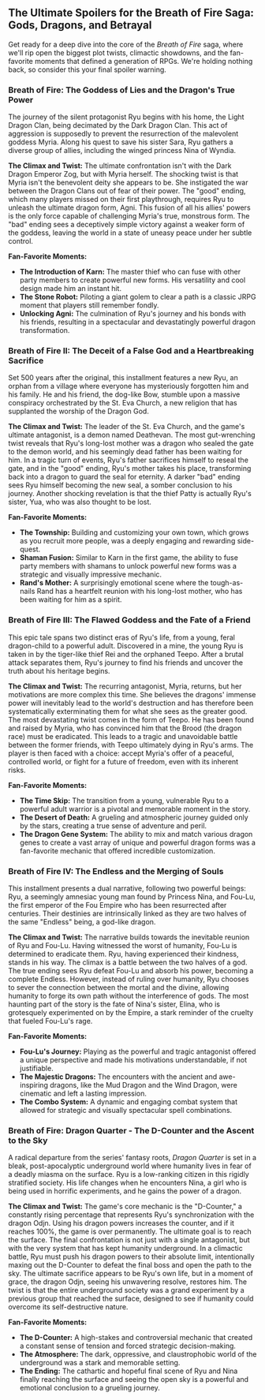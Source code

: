 ## The Ultimate Spoilers for the Breath of Fire Saga: Gods, Dragons, and Betrayal

Get ready for a deep dive into the core of the *Breath of Fire* saga, where we'll rip open the biggest plot twists, climactic showdowns, and the fan-favorite moments that defined a generation of RPGs. We're holding nothing back, so consider this your final spoiler warning.

### Breath of Fire: The Goddess of Lies and the Dragon's True Power

The journey of the silent protagonist Ryu begins with his home, the Light Dragon Clan, being decimated by the Dark Dragon Clan. This act of aggression is supposedly to prevent the resurrection of the malevolent goddess Myria. Along his quest to save his sister Sara, Ryu gathers a diverse group of allies, including the winged princess Nina of Wyndia.

**The Climax and Twist:** The ultimate confrontation isn't with the Dark Dragon Emperor Zog, but with Myria herself. The shocking twist is that Myria isn't the benevolent deity she appears to be. She instigated the war between the Dragon Clans out of fear of their power. The "good" ending, which many players missed on their first playthrough, requires Ryu to unleash the ultimate dragon form, Agni. This fusion of all his allies' powers is the only force capable of challenging Myria's true, monstrous form. The "bad" ending sees a deceptively simple victory against a weaker form of the goddess, leaving the world in a state of uneasy peace under her subtle control.

**Fan-Favorite Moments:**
* **The Introduction of Karn:** The master thief who can fuse with other party members to create powerful new forms. His versatility and cool design made him an instant hit.
* **The Stone Robot:** Piloting a giant golem to clear a path is a classic JRPG moment that players still remember fondly.
* **Unlocking Agni:** The culmination of Ryu's journey and his bonds with his friends, resulting in a spectacular and devastatingly powerful dragon transformation.

### Breath of Fire II: The Deceit of a False God and a Heartbreaking Sacrifice

Set 500 years after the original, this installment features a new Ryu, an orphan from a village where everyone has mysteriously forgotten him and his family. He and his friend, the dog-like Bow, stumble upon a massive conspiracy orchestrated by the St. Eva Church, a new religion that has supplanted the worship of the Dragon God.

**The Climax and Twist:** The leader of the St. Eva Church, and the game's ultimate antagonist, is a demon named Deathevan. The most gut-wrenching twist reveals that Ryu's long-lost mother was a dragon who sealed the gate to the demon world, and his seemingly dead father has been waiting for him. In a tragic turn of events, Ryu's father sacrifices himself to reseal the gate, and in the "good" ending, Ryu's mother takes his place, transforming back into a dragon to guard the seal for eternity. A darker "bad" ending sees Ryu himself becoming the new seal, a somber conclusion to his journey. Another shocking revelation is that the thief Patty is actually Ryu's sister, Yua, who was also thought to be lost.

**Fan-Favorite Moments:**
* **The Township:** Building and customizing your own town, which grows as you recruit more people, was a deeply engaging and rewarding side-quest.
* **Shaman Fusion:** Similar to Karn in the first game, the ability to fuse party members with shamans to unlock powerful new forms was a strategic and visually impressive mechanic.
* **Rand's Mother:** A surprisingly emotional scene where the tough-as-nails Rand has a heartfelt reunion with his long-lost mother, who has been waiting for him as a spirit.

### Breath of Fire III: The Flawed Goddess and the Fate of a Friend

This epic tale spans two distinct eras of Ryu's life, from a young, feral dragon-child to a powerful adult. Discovered in a mine, the young Ryu is taken in by the tiger-like thief Rei and the orphaned Teepo. After a brutal attack separates them, Ryu's journey to find his friends and uncover the truth about his heritage begins.

**The Climax and Twist:** The recurring antagonist, Myria, returns, but her motivations are more complex this time. She believes the dragons' immense power will inevitably lead to the world's destruction and has therefore been systematically exterminating them for what she sees as the greater good. The most devastating twist comes in the form of Teepo. He has been found and raised by Myria, who has convinced him that the Brood (the dragon race) must be eradicated. This leads to a tragic and unavoidable battle between the former friends, with Teepo ultimately dying in Ryu's arms. The player is then faced with a choice: accept Myria's offer of a peaceful, controlled world, or fight for a future of freedom, even with its inherent risks.

**Fan-Favorite Moments:**
* **The Time Skip:** The transition from a young, vulnerable Ryu to a powerful adult warrior is a pivotal and memorable moment in the story.
* **The Desert of Death:** A grueling and atmospheric journey guided only by the stars, creating a true sense of adventure and peril.
* **The Dragon Gene System:** The ability to mix and match various dragon genes to create a vast array of unique and powerful dragon forms was a fan-favorite mechanic that offered incredible customization.

### Breath of Fire IV: The Endless and the Merging of Souls

This installment presents a dual narrative, following two powerful beings: Ryu, a seemingly amnesiac young man found by Princess Nina, and Fou-Lu, the first emperor of the Fou Empire who has been resurrected after centuries. Their destinies are intrinsically linked as they are two halves of the same "Endless" being, a god-like dragon.

**The Climax and Twist:** The narrative builds towards the inevitable reunion of Ryu and Fou-Lu. Having witnessed the worst of humanity, Fou-Lu is determined to eradicate them. Ryu, having experienced their kindness, stands in his way. The climax is a battle between the two halves of a god. The true ending sees Ryu defeat Fou-Lu and absorb his power, becoming a complete Endless. However, instead of ruling over humanity, Ryu chooses to sever the connection between the mortal and the divine, allowing humanity to forge its own path without the interference of gods. The most haunting part of the story is the fate of Nina's sister, Elina, who is grotesquely experimented on by the Empire, a stark reminder of the cruelty that fueled Fou-Lu's rage.

**Fan-Favorite Moments:**
* **Fou-Lu's Journey:** Playing as the powerful and tragic antagonist offered a unique perspective and made his motivations understandable, if not justifiable.
* **The Majestic Dragons:** The encounters with the ancient and awe-inspiring dragons, like the Mud Dragon and the Wind Dragon, were cinematic and left a lasting impression.
* **The Combo System:** A dynamic and engaging combat system that allowed for strategic and visually spectacular spell combinations.

### Breath of Fire: Dragon Quarter - The D-Counter and the Ascent to the Sky

A radical departure from the series' fantasy roots, *Dragon Quarter* is set in a bleak, post-apocalyptic underground world where humanity lives in fear of a deadly miasma on the surface. Ryu is a low-ranking citizen in this rigidly stratified society. His life changes when he encounters Nina, a girl who is being used in horrific experiments, and he gains the power of a dragon.

**The Climax and Twist:** The game's core mechanic is the "D-Counter," a constantly rising percentage that represents Ryu's synchronization with the dragon Odjn. Using his dragon powers increases the counter, and if it reaches 100%, the game is over permanently. The ultimate goal is to reach the surface. The final confrontation is not just with a single antagonist, but with the very system that has kept humanity underground. In a climactic battle, Ryu must push his dragon powers to their absolute limit, intentionally maxing out the D-Counter to defeat the final boss and open the path to the sky. The ultimate sacrifice appears to be Ryu's own life, but in a moment of grace, the dragon Odjn, seeing his unwavering resolve, restores him. The twist is that the entire underground society was a grand experiment by a previous group that reached the surface, designed to see if humanity could overcome its self-destructive nature.

**Fan-Favorite Moments:**
* **The D-Counter:** A high-stakes and controversial mechanic that created a constant sense of tension and forced strategic decision-making.
* **The Atmosphere:** The dark, oppressive, and claustrophobic world of the underground was a stark and memorable setting.
* **The Ending:** The cathartic and hopeful final scene of Ryu and Nina finally reaching the surface and seeing the open sky is a powerful and emotional conclusion to a grueling journey.